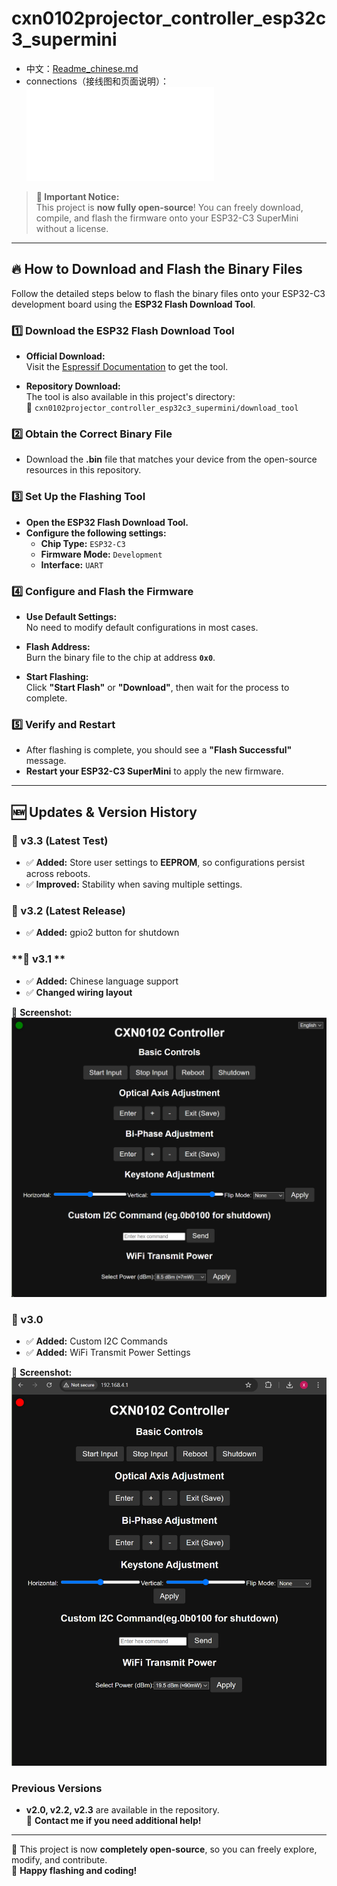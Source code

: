 # cxn0102projector_controller_esp32c3_supermini
- 中文：[Readme_chinese.md](Readme_chinese.md)
- connections（接线图和页面说明）：![click here](/v3.2/Esp32c3supermini驱动小宝光机接线图.pdf)

> **🚀 Important Notice:**  
> This project is **now fully open-source**! You can freely download, compile, and flash the firmware onto your ESP32-C3 SuperMini without a license.

---

## 🔥 How to Download and Flash the Binary Files

Follow the detailed steps below to flash the binary files onto your ESP32-C3 development board using the **ESP32 Flash Download Tool**.

### 1️⃣ Download the ESP32 Flash Download Tool

- **Official Download:**  
  Visit the [Espressif Documentation](https://docs.espressif.com/projects/esp-test-tools/en/latest/esp32/production_stage/tools/flash_download_tool.html) to get the tool.

- **Repository Download:**  
  The tool is also available in this project's directory:  
  📂 `cxn0102projector_controller_esp32c3_supermini/download_tool`

### 2️⃣ Obtain the Correct Binary File

- Download the **.bin** file that matches your device from the open-source resources in this repository.

### 3️⃣ Set Up the Flashing Tool

- **Open the ESP32 Flash Download Tool.**
- **Configure the following settings:**
  - **Chip Type:** `ESP32-C3`
  - **Firmware Mode:** `Development`
  - **Interface:** `UART`

### 4️⃣ Configure and Flash the Firmware

- **Use Default Settings:**  
  No need to modify default configurations in most cases.

- **Flash Address:**  
  Burn the binary file to the chip at address **`0x0`**.

- **Start Flashing:**  
  Click **"Start Flash"** or **"Download"**, then wait for the process to complete.

### 5️⃣ Verify and Restart

- After flashing is complete, you should see a **"Flash Successful"** message.
- **Restart your ESP32-C3 SuperMini** to apply the new firmware.

---

## 🆕 Updates & Version History

### **🔹 v3.3 (Latest Test)**
- ✅ **Added:** Store user settings to **EEPROM**, so configurations persist across reboots.
- ✅ **Improved:** Stability when saving multiple settings.

### **🔹 v3.2 (Latest Release)**
- ✅ **Added:** gpio2 button for shutdown

### **🔹 v3.1 **
- ✅ **Added:** Chinese language support
- ✅ **Changed wiring layout**

📸 **Screenshot:**  
![ESP32 Flash Tool](v3.1/CXN0102v3.1.png)

### **🔹 v3.0**
- ✅ **Added:** Custom I2C Commands  
- ✅ **Added:** WiFi Transmit Power Settings  

📸 **Screenshot:**  
![ESP32 Flash Tool](v3.0/CXN0102%20Controller%20v3.0%20(Author%20vx_samzhangxian)%20-%20Google%20Chrome%202_15_2025%2012_36_12%20PM.png)

### **Previous Versions**
- **v2.0, v2.2, v2.3** are available in the repository.  
  📩 **Contact me if you need additional help!**

---

📌 This project is now **completely open-source**, so you can freely explore, modify, and contribute.  
🎉 **Happy flashing and coding!**
